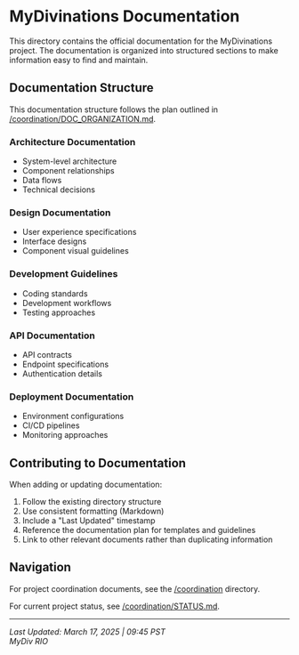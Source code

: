 # MyDivinations Documentation

This directory contains the official documentation for the MyDivinations project. The documentation is organized into structured sections to make information easy to find and maintain.

## Documentation Structure

This documentation structure follows the plan outlined in [/coordination/DOC_ORGANIZATION.md](/coordination/DOC_ORGANIZATION.md).

### Architecture Documentation
- System-level architecture
- Component relationships
- Data flows
- Technical decisions

### Design Documentation
- User experience specifications
- Interface designs
- Component visual guidelines

### Development Guidelines
- Coding standards
- Development workflows
- Testing approaches

### API Documentation
- API contracts
- Endpoint specifications
- Authentication details

### Deployment Documentation
- Environment configurations
- CI/CD pipelines
- Monitoring approaches

## Contributing to Documentation

When adding or updating documentation:

1. Follow the existing directory structure
2. Use consistent formatting (Markdown)
3. Include a "Last Updated" timestamp
4. Reference the documentation plan for templates and guidelines
5. Link to other relevant documents rather than duplicating information

## Navigation

For project coordination documents, see the [/coordination](/coordination) directory.

For current project status, see [/coordination/STATUS.md](/coordination/STATUS.md).

---

*Last Updated: March 17, 2025 | 09:45 PST*  
*MyDiv RIO*